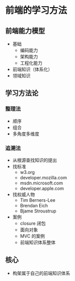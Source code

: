 # 前端的学习方法

## 前端能力模型
- 基础
  - 编码能力
  - 架构能力
  - 工程化能力
- 前端知识（体系化）
- 领域知识

## 学习方法论
### 整理法
- 顺序
- 组合
- 多角度多维度

### 追溯法
- 从根源查找知识的提出
- 找标准
  - w3.org
  - developer.mozilla.com
  - msdn.microsoft.com
  - developer.apple.com
- 找权威人物
  - Tim Berners-Lee
  - Brendan Eich
  - Bjame Stroustrup
- 案例
  - closure 闭包
  - 面向对象
  - MVC 的案例
  - 前端知识体系整体
  
## 核心
- 构架属于自己的前端知识体系


